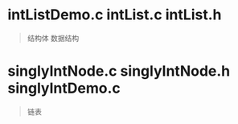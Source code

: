 # intListDemo.c intList.c intList.h
>结构体 数据结构

# singlyIntNode.c singlyIntNode.h singlyIntDemo.c
>链表

